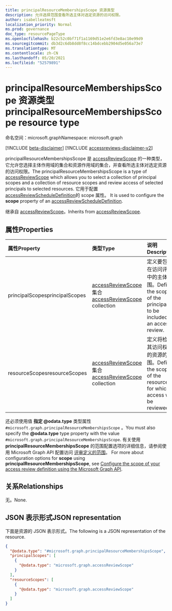 ```yaml
---
title: principalResourceMembershipsScope 资源类型
description: 允许选择范围查看所选主体对选定资源的访问权限。
author: isabelleatmsft
localization_priority: Normal
ms.prod: governance
doc_type: resourcePageType
ms.openlocfilehash: b22c52c0bf71f1a1169d51e2e6fd3e8ac10e99d9
ms.sourcegitcommit: db3d2c6db8dd8f8cc14bdcebb2904d5e056a73e7
ms.translationtype: MT
ms.contentlocale: zh-CN
ms.lasthandoff: 05/20/2021
ms.locfileid: "52579891"
---
```

# <a name="principalresourcemembershipsscope-resource-type"></a><span data-ttu-id="e6a80-103">principalResourceMembershipsScope 资源类型</span><span class="sxs-lookup"><span data-stu-id="e6a80-103">principalResourceMembershipsScope resource type</span></span>

<span data-ttu-id="e6a80-104">命名空间：microsoft.graph</span><span class="sxs-lookup"><span data-stu-id="e6a80-104">Namespace: microsoft.graph</span></span>

[!INCLUDE [beta-disclaimer](../../includes/beta-disclaimer.md)]
[!INCLUDE [accessreviews-disclaimer-v2](../../includes/accessreviews-disclaimer-v2.md)]

<span data-ttu-id="e6a80-105">principalResourceMembershipsScope 是 [accessReviewScope](accessreviewscope.md) 的一种类型，它允许您选择主体作用域的集合和资源作用域的集合，并查看所选主体对选定资源的访问权限。</span><span class="sxs-lookup"><span data-stu-id="e6a80-105">The principalResourceMembershipsScope is a type of [accessReviewScope](accessreviewscope.md) which allows you to select a collection of principal scopes and a collection of resource scopes and review access of selected principals to selected resources.</span></span> <span data-ttu-id="e6a80-106">它用于配置[accessReviewScheduleDefinition](accessreviewscheduledefinition.md)的 scope 属性。 </span><span class="sxs-lookup"><span data-stu-id="e6a80-106">It is used to configure the **scope** property of an [accessReviewScheduleDefinition](accessreviewscheduledefinition.md).</span></span>

<span data-ttu-id="e6a80-107">继承自 [accessReviewScope](../resources/accessreviewscope.md)。</span><span class="sxs-lookup"><span data-stu-id="e6a80-107">Inherits from [accessReviewScope](../resources/accessreviewscope.md).</span></span>

## <a name="properties"></a><span data-ttu-id="e6a80-108">属性</span><span class="sxs-lookup"><span data-stu-id="e6a80-108">Properties</span></span>
|<span data-ttu-id="e6a80-109">属性</span><span class="sxs-lookup"><span data-stu-id="e6a80-109">Property</span></span>|<span data-ttu-id="e6a80-110">类型</span><span class="sxs-lookup"><span data-stu-id="e6a80-110">Type</span></span>|<span data-ttu-id="e6a80-111">说明</span><span class="sxs-lookup"><span data-stu-id="e6a80-111">Description</span></span>|
|:---|:---|:---|
|<span data-ttu-id="e6a80-112">principalScopes</span><span class="sxs-lookup"><span data-stu-id="e6a80-112">principalScopes</span></span>|<span data-ttu-id="e6a80-113">[accessReviewScope](../resources/accessreviewscope.md) 集合</span><span class="sxs-lookup"><span data-stu-id="e6a80-113">[accessReviewScope](../resources/accessreviewscope.md) collection</span></span>|<span data-ttu-id="e6a80-114">定义要包含在访问评审中的主体范围。</span><span class="sxs-lookup"><span data-stu-id="e6a80-114">Defines the scopes of the principals to be included in an access review.</span></span>|
|<span data-ttu-id="e6a80-115">resourceScopes</span><span class="sxs-lookup"><span data-stu-id="e6a80-115">resourceScopes</span></span>|<span data-ttu-id="e6a80-116">[accessReviewScope](../resources/accessreviewscope.md) 集合</span><span class="sxs-lookup"><span data-stu-id="e6a80-116">[accessReviewScope](../resources/accessreviewscope.md) collection</span></span>|<span data-ttu-id="e6a80-117">定义将检查其访问权限的资源的范围。</span><span class="sxs-lookup"><span data-stu-id="e6a80-117">Defines the scopes of the resources for which access will be reviewed.</span></span>|

<span data-ttu-id="e6a80-118">还必须使用值 **指定 @odata.type** 类型属性 `#microsoft.graph.principalResourceMembershipsScope` 。</span><span class="sxs-lookup"><span data-stu-id="e6a80-118">You must also specify the **@odata.type** type property with the value `#microsoft.graph.principalResourceMembershipsScope`.</span></span> <span data-ttu-id="e6a80-119">有关使用 **principalResourceMembershipsScope** 的范围配置选项的详细信息，请参阅使用 Microsoft Graph API 配置访问 [评审定义的范围](/graph/accessreviews-scope-concept)。 </span><span class="sxs-lookup"><span data-stu-id="e6a80-119">For more about configuration options for **scope** using **principalResourceMembershipsScope**, see [Configure the scope of your access review definition using the Microsoft Graph API](/graph/accessreviews-scope-concept).</span></span>

## <a name="relationships"></a><span data-ttu-id="e6a80-120">关系</span><span class="sxs-lookup"><span data-stu-id="e6a80-120">Relationships</span></span>
<span data-ttu-id="e6a80-121">无。</span><span class="sxs-lookup"><span data-stu-id="e6a80-121">None.</span></span>

## <a name="json-representation"></a><span data-ttu-id="e6a80-122">JSON 表示形式</span><span class="sxs-lookup"><span data-stu-id="e6a80-122">JSON representation</span></span>
<span data-ttu-id="e6a80-123">下面是资源的 JSON 表示形式。</span><span class="sxs-lookup"><span data-stu-id="e6a80-123">The following is a JSON representation of the resource.</span></span>
<!-- {
  "blockType": "resource",
  "@odata.type": "microsoft.graph.principalResourceMembershipsScope"
}
-->
``` json
{
  "@odata.type": "#microsoft.graph.principalResourceMembershipsScope",
  "principalScopes": [
    {
      "@odata.type": "microsoft.graph.accessReviewScope"
    }
  ],
  "resourceScopes": [
    {
      "@odata.type": "microsoft.graph.accessReviewScope"
    }
  ]
}
```
